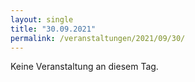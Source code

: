 ```yaml
---
layout: single
title: "30.09.2021"
permalink: /veranstaltungen/2021/09/30/
---
```


Keine Veranstaltung an diesem Tag.
